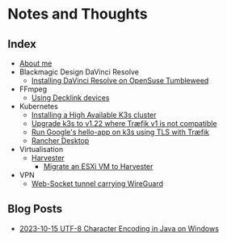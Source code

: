 # Notes and Thoughts

## Index

- [About me](about_me)
- Blackmagic Design DaVinci Resolve
  - [Installing DaVinci Resolve on OpenSuse Tumbleweed](BlackmagicDesign_DaVinciResolve/install_DaVinciResolve_on_OpenSuse_Tumbleweed.md)
- FFmpeg
  - [Using Decklink devices](FFmpeg/using_decklink_devices)
- Kubernetes
  - [Installing a High Available K3s cluster](kubernetes/k3s/deploying_ha_cluster.md)
  - [Upgrade k3s to v1.22 where Træfik v1 is not compatible](kubernetes/k3s/upgrading_k3s_to_1.22+)
  - [Run Google's hello-app on k3s using TLS with Træfik](kubernetes/k3s/run_googles_hello-app)
  - [Rancher Desktop](kubernetes/rancher_desktop/index)
- Virtualisation
  - [Harvester](virtualisation/harvester/index)
    - [Migrate an ESXi VM to Harvester](virtualisation/harvester/migrate_esxi_to_harvester)
- VPN
  - [Web-Socket tunnel carrying WireGuard](VPN/wstunnel_wireguard)

## Blog Posts

- [2023-10-15 UTF-8 Character Encoding in Java on Windows](java/utf8_character_encoding_windows.md)
